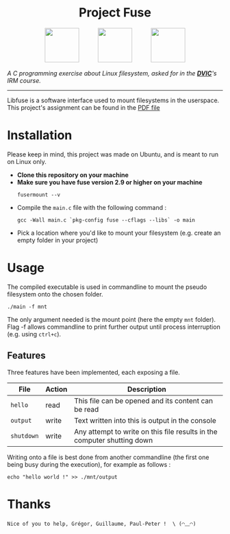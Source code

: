 <h1 align="center">Project Fuse</h1>

<p align="center" height="80px">

<img style="height: 80px; margin: 0px 20px" src="https://dvic.devinci.fr/static/img/uploads/1580643817504-AeOG5rDzar33ga5BVMJK.png" >

<img style="height: 80px; margin: 0px 20px" src="https://pngimg.com/uploads/linux/linux_PNG12.png" >

<img style="height: 80px; margin: 0px 20px" src="https://cdn.iconscout.com/icon/free/png-256/c-programming-569564.png" >

</p>

_A C programming exercise about Linux filesystem, asked for in  the **[DVIC](https://dvic.devinci.fr/)**'s IRM course._

---

Libfuse is a software interface used to mount filesystems in the userspace. 
This project's assignment can be found in the [PDF file](https://github.com/Faber-smythe/project_fuse/blob/master/project%20-%20library%20fuse.pdf)




# Installation


Please keep in mind, this project was made on Ubuntu, and is meant to run on Linux only.
- **Clone this repository on your machine**
- **Make sure you have fuse version 2.9 or higher on your machine**
  ```
  fusermount --v
  ```
- Compile the `main.c` file with the following command :
  ``` 
  gcc -Wall main.c `pkg-config fuse --cflags --libs` -o main
  ```
- Pick a location where you'd like to mount your filesystem (e.g. create an empty folder in your project)
# Usage

The compiled executable is used in commandline to mount the pseudo filesystem onto the chosen folder.
```
./main -f mnt
```
The only argument needed is the mount point (here the empty `mnt` folder). Flag -f allows commandline to print further output until process interruption (e.g. using `ctrl+c`).


## Features

Three features have been implemented, each exposing a file.


| File       | Action  | Description                      |
| ---------- | ------ | --------------------------------- |
| `hello` | read |  This file can be opened and its content can be read |
| `output` | write | Text written into this is output in the console |     
| `shutdown` | write | Any attempt to write on this file results in the computer shutting down

Writing onto a file is best done from another commandline (the first one being busy during the execution), for example as follows :
  ```
  echo "hello world !" >> ./mnt/output
  ```
  
  # Thanks
  ```
  Nice of you to help, Grégor, Guillaume, Paul-Peter !  \ (◠﹏◠) 
  ```
